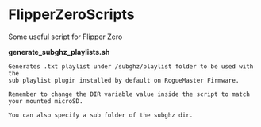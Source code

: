 # FlipperZeroScripts

Some useful script for Flipper Zero


**generate_subghz_playlists.sh**

    Generates .txt playlist under /subghz/playlist folder to be used with the 
    sub playlist plugin installed by default on RogueMaster Firmware.
    
    Remember to change the DIR variable value inside the script to match your mounted microSD.

    You can also specify a sub folder of the subghz dir.
